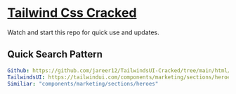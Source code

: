 # [Tailwind Css Cracked](https://tailwindui.com)

Watch and start this repo for quick use and updates.

## Quick Search Pattern

```yaml
Github: https://github.com/jareer12/TailwindsUI-Cracked/tree/main/html/components/marketing/sections/heroes
TailwindsUI: https://tailwindui.com/components/marketing/sections/heroes
Similiar: "components/marketing/sections/heroes"
```

